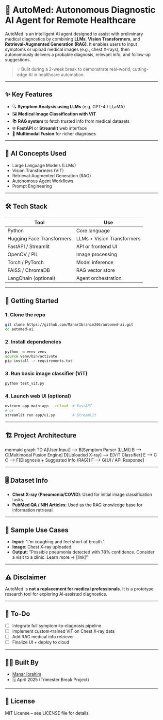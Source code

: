 # 🏥 AutoMed: Autonomous Diagnostic AI Agent for Remote Healthcare

AutoMed is an intelligent AI agent designed to assist with preliminary medical diagnostics by combining **LLMs**, **Vision Transformers**, and **Retrieval-Augmented Generation (RAG)**. It enables users to input symptoms or upload medical images (e.g., chest X-rays), then autonomously delivers a probable diagnosis, relevant info, and follow-up suggestions.

> 💡 Built during a 2-week break to demonstrate real-world, cutting-edge AI in healthcare automation.

---

## ✨ Key Features
- 🔍 **Symptom Analysis using LLMs** (e.g. GPT-4 / LLaMA)
- 🖼️ **Medical Image Classification with ViT**
- 📚 **RAG system** to fetch trusted info from medical datasets
- 🌐 **FastAPI** or **Streamlit** web interface
- 🧠 **Multimodal Fusion** for richer diagnoses

---

## 🧠 AI Concepts Used
- Large Language Models (LLMs)
- Vision Transformers (ViT)
- Retrieval-Augmented Generation (RAG)
- Autonomous Agent Workflows
- Prompt Engineering

---

## 🛠️ Tech Stack
| Tool | Use |
|------|-----|
| Python | Core language |
| Hugging Face Transformers | LLMs + Vision Transformers |
| FastAPI / Streamlit | API or frontend UI |
| OpenCV / PIL | Image processing |
| Torch / PyTorch | Model inference |
| FAISS / ChromaDB | RAG vector store |
| LangChain (optional) | Agent orchestration |

---

## 🚀 Getting Started

### 1. Clone the repo
```bash
git clone https://github.com/ManarIbrahim206/automed-ai.git
cd automed-ai
```

### 2. Install dependencies
```bash
python -m venv venv
source venv/bin/activate
pip install -r requirements.txt
```

### 3. Run basic image classifier (ViT)
```bash
python test_vit.py
```

### 4. Launch web UI (optional)
```bash
uvicorn app.main:app --reload  # FastAPI
# or
streamlit run app/ui.py        # Streamlit
```

---

## 🏗️ Project Architecture

mermaid
graph TD
A[User Input] --> B[Symptom Parser (LLM)]
B --> C[Multimodal Fusion Engine]
D[Uploaded X-ray] --> E[ViT Classifier]
E --> C
C --> F[Diagnosis + Suggested Info (RAG)]
F --> G[UI / API Response]


---

## 🎚 Dataset Info

- **Chest X-ray (Pneumonia/COVID)**: Used for initial image classification tasks.
- **PubMed QA / NIH Articles**: Used as the RAG knowledge base for information retrieval.

---

## 🧪 Sample Use Cases
- **Input**: "I'm coughing and feel short of breath."
- **Image**: Chest X-ray uploaded
- **Output**: "Possible pneumonia detected with 78% confidence. Consider a visit to a clinic. Learn more → [link]"

---

## ⚠️ Disclaimer
AutoMed is **not a replacement for medical professionals**. It is a prototype research tool for exploring AI-assisted diagnostics.

---

## 📌 To-Do
- [ ] Integrate full symptom-to-diagnosis pipeline
- [ ] Implement custom-trained ViT on Chest X-ray data
- [ ] Add RAG medical info retriever
- [ ] Finalize UI + deploy to cloud

---

## 👩‍💻 Built By
- [Manar Ibrahim](https://yourportfolio.com)
- 🗓️ April 2025 (Trimester Break Project)

---

## 📜 License
MIT License – see LICENSE file for details.

